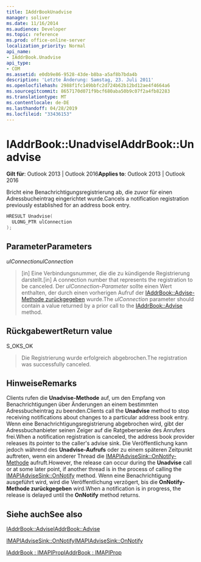 ```yaml
---
title: IAddrBookUnadvise
manager: soliver
ms.date: 11/16/2014
ms.audience: Developer
ms.topic: reference
ms.prod: office-online-server
localization_priority: Normal
api_name:
- IAddrBook.Unadvise
api_type:
- COM
ms.assetid: e0db9e86-9528-43de-b8ba-a5af8b7bda4b
description: 'Letzte Änderung: Samstag, 23. Juli 2011'
ms.openlocfilehash: 2988f1fc149bbfc2d724b62b12bd12ae4f4664a6
ms.sourcegitcommit: 8657170d071f9bcf680aba50b9c07f2a4fb82283
ms.translationtype: MT
ms.contentlocale: de-DE
ms.lasthandoff: 04/28/2019
ms.locfileid: "33436153"
---
```

# <a name="iaddrbookunadvise"></a><span data-ttu-id="06491-103">IAddrBook::Unadvise</span><span class="sxs-lookup"><span data-stu-id="06491-103">IAddrBook::Unadvise</span></span>

  
  
<span data-ttu-id="06491-104">**Gilt für**: Outlook 2013 | Outlook 2016</span><span class="sxs-lookup"><span data-stu-id="06491-104">**Applies to**: Outlook 2013 | Outlook 2016</span></span> 
  
<span data-ttu-id="06491-105">Bricht eine Benachrichtigungsregistrierung ab, die zuvor für einen Adressbucheintrag eingerichtet wurde.</span><span class="sxs-lookup"><span data-stu-id="06491-105">Cancels a notification registration previously established for an address book entry.</span></span>
  
```cpp
HRESULT Unadvise(
  ULONG_PTR ulConnection
);
```

## <a name="parameters"></a><span data-ttu-id="06491-106">Parameter</span><span class="sxs-lookup"><span data-stu-id="06491-106">Parameters</span></span>

 <span data-ttu-id="06491-107">_ulConnection_</span><span class="sxs-lookup"><span data-stu-id="06491-107">_ulConnection_</span></span>
  
> <span data-ttu-id="06491-108">[in] Eine Verbindungsnummer, die die zu kündigende Registrierung darstellt.</span><span class="sxs-lookup"><span data-stu-id="06491-108">[in] A connection number that represents the registration to be canceled.</span></span> <span data-ttu-id="06491-109">Der  _ulConnection-Parameter_ sollte einen Wert enthalten, der durch einen vorherigen Aufruf der [IAddrBook::Advise-Methode zurückgegeben](iaddrbook-advise.md) wurde.</span><span class="sxs-lookup"><span data-stu-id="06491-109">The  _ulConnection_ parameter should contain a value returned by a prior call to the [IAddrBook::Advise](iaddrbook-advise.md) method.</span></span> 
    
## <a name="return-value"></a><span data-ttu-id="06491-110">Rückgabewert</span><span class="sxs-lookup"><span data-stu-id="06491-110">Return value</span></span>

<span data-ttu-id="06491-111">S_OK</span><span class="sxs-lookup"><span data-stu-id="06491-111">S_OK</span></span> 
  
> <span data-ttu-id="06491-112">Die Registrierung wurde erfolgreich abgebrochen.</span><span class="sxs-lookup"><span data-stu-id="06491-112">The registration was successfully canceled.</span></span>
    
## <a name="remarks"></a><span data-ttu-id="06491-113">Hinweise</span><span class="sxs-lookup"><span data-stu-id="06491-113">Remarks</span></span>

<span data-ttu-id="06491-114">Clients rufen die **Unadvise-Methode** auf, um den Empfang von Benachrichtigungen über Änderungen an einem bestimmten Adressbucheintrag zu beenden.</span><span class="sxs-lookup"><span data-stu-id="06491-114">Clients call the **Unadvise** method to stop receiving notifications about changes to a particular address book entry.</span></span> <span data-ttu-id="06491-115">Wenn eine Benachrichtigungsregistrierung abgebrochen wird, gibt der Adressbuchanbieter seinen Zeiger auf die Ratgebersenke des Anrufers frei.</span><span class="sxs-lookup"><span data-stu-id="06491-115">When a notification registration is canceled, the address book provider releases its pointer to the caller's advise sink.</span></span> <span data-ttu-id="06491-116">Die Veröffentlichung kann jedoch während des **Unadvise-Aufrufs** oder zu einem späteren Zeitpunkt auftreten, wenn ein anderer Thread die [IMAPIAdviseSink::OnNotify-Methode](imapiadvisesink-onnotify.md) aufruft.</span><span class="sxs-lookup"><span data-stu-id="06491-116">However, the release can occur during the **Unadvise** call or at some later point, if another thread is in the process of calling the [IMAPIAdviseSink::OnNotify](imapiadvisesink-onnotify.md) method.</span></span> <span data-ttu-id="06491-117">Wenn eine Benachrichtigung ausgeführt wird, wird die Veröffentlichung verzögert, bis die **OnNotify-Methode zurückgegeben** wird.</span><span class="sxs-lookup"><span data-stu-id="06491-117">When a notification is in progress, the release is delayed until the **OnNotify** method returns.</span></span> 
  
## <a name="see-also"></a><span data-ttu-id="06491-118">Siehe auch</span><span class="sxs-lookup"><span data-stu-id="06491-118">See also</span></span>



[<span data-ttu-id="06491-119">IAddrBook::Advise</span><span class="sxs-lookup"><span data-stu-id="06491-119">IAddrBook::Advise</span></span>](iaddrbook-advise.md)
  
[<span data-ttu-id="06491-120">IMAPIAdviseSink::OnNotify</span><span class="sxs-lookup"><span data-stu-id="06491-120">IMAPIAdviseSink::OnNotify</span></span>](imapiadvisesink-onnotify.md)
  
[<span data-ttu-id="06491-121">IAddrBook : IMAPIProp</span><span class="sxs-lookup"><span data-stu-id="06491-121">IAddrBook : IMAPIProp</span></span>](iaddrbookimapiprop.md)

